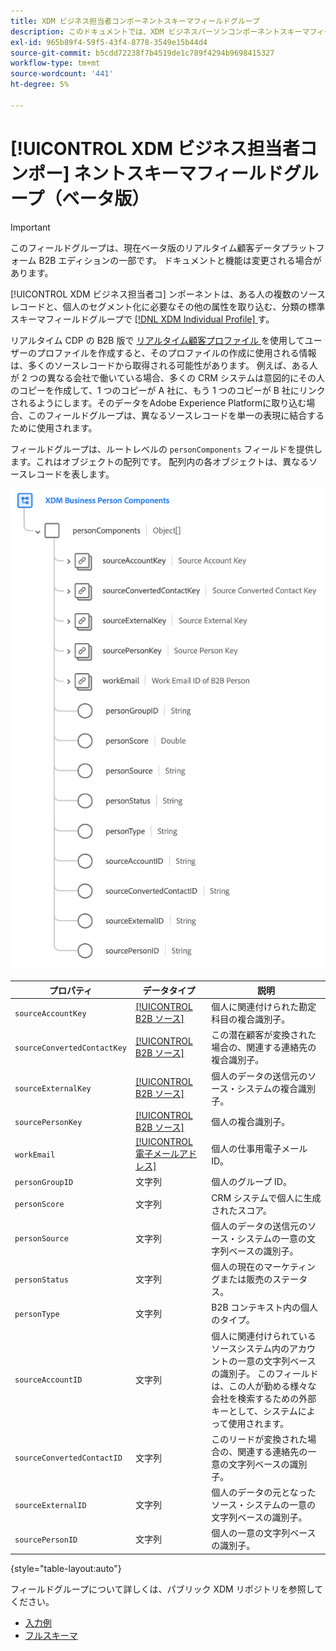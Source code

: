 ```yaml
---
title: XDM ビジネス担当者コンポーネントスキーマフィールドグループ
description: このドキュメントでは、XDM ビジネスパーソンコンポーネントスキーマフィールドグループの概要を説明します。
exl-id: 965b89f4-59f5-43f4-8778-3549e15b44d4
source-git-commit: b5cdd72238f7b4519de1c789f4294b9698415327
workflow-type: tm+mt
source-wordcount: '441'
ht-degree: 5%

---
```


# [!UICONTROL XDM ビジネス担当者コンポー] ネントスキーマフィールドグループ（ベータ版）

>[!IMPORTANT]
>
>このフィールドグループは、現在ベータ版のリアルタイム顧客データプラットフォーム B2B エディションの一部です。 ドキュメントと機能は変更される場合があります。

[!UICONTROL XDM ビジネス担当者コ] ンポーネントは、ある人の複数のソースレコードと、個人のセグメント化に必要なその他の属性を取り込む、分類の標準スキーマフィールドグループで [[!DNL XDM Individual Profile] ](../../classes/individual-profile.md) す。

リアルタイム CDP の B2B 版で [ リアルタイム顧客プロファイル ](../../../profile/home.md) を使用してユーザーのプロファイルを作成すると、そのプロファイルの作成に使用される情報は、多くのソースレコードから取得される可能性があります。 例えば、ある人が 2 つの異なる会社で働いている場合、多くの CRM システムは意図的にその人のコピーを作成して、1 つのコピーが A 社に、もう 1 つのコピーが B 社にリンクされるようにします。そのデータをAdobe Experience Platformに取り込む場合、このフィールドグループは、異なるソースレコードを単一の表現に結合するために使用されます。

フィールドグループは、ルートレベルの `personComponents` フィールドを提供します。これはオブジェクトの配列です。 配列内の各オブジェクトは、異なるソースレコードを表します。

![](../../images/field-groups/business-person-components.png)

| プロパティ | データタイプ | 説明 |
| --- | --- | --- |
| `sourceAccountKey` | [[!UICONTROL B2B ソース]](../../data-types/b2b-source.md) | 個人に関連付けられた勘定科目の複合識別子。 |
| `sourceConvertedContactKey` | [[!UICONTROL B2B ソース]](../../data-types/b2b-source.md) | この潜在顧客が変換された場合の、関連する連絡先の複合識別子。 |
| `sourceExternalKey` | [[!UICONTROL B2B ソース]](../../data-types/b2b-source.md) | 個人のデータの送信元のソース・システムの複合識別子。 |
| `sourcePersonKey` | [[!UICONTROL B2B ソース]](../../data-types/b2b-source.md) | 個人の複合識別子。 |
| `workEmail` | [[!UICONTROL 電子メールアドレス]](../../data-types/b2b-source.md) | 個人の仕事用電子メール ID。 |
| `personGroupID` | 文字列 | 個人のグループ ID。 |
| `personScore` | 文字列 | CRM システムで個人に生成されたスコア。 |
| `personSource` | 文字列 | 個人のデータの送信元のソース・システムの一意の文字列ベースの識別子。 |
| `personStatus` | 文字列 | 個人の現在のマーケティングまたは販売のステータス。 |
| `personType` | 文字列 | B2B コンテキスト内の個人のタイプ。 |
| `sourceAccountID` | 文字列 | 個人に関連付けられているソースシステム内のアカウントの一意の文字列ベースの識別子。 このフィールドは、この人が勤める様々な会社を検索するための外部キーとして、システムによって使用されます。 |
| `sourceConvertedContactID` | 文字列 | このリードが変換された場合の、関連する連絡先の一意の文字列ベースの識別子。 |
| `sourceExternalID` | 文字列 | 個人のデータの元となったソース・システムの一意の文字列ベースの識別子。 |
| `sourcePersonID` | 文字列 | 個人の一意の文字列ベースの識別子。 |

{style=&quot;table-layout:auto&quot;}

フィールドグループについて詳しくは、パブリック XDM リポジトリを参照してください。

* [入力例](https://github.com/adobe/xdm/blob/master/components/fieldgroups/profile/b2b-person-components.example.1.json)
* [フルスキーマ](https://github.com/adobe/xdm/blob/master/components/fieldgroups/profile/b2b-person-components.schema.json)
